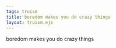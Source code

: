 ```yaml
---
tags: truism
title: boredom makes you do crazy things
layout: truism.ejs
---
```


boredom makes you do crazy things